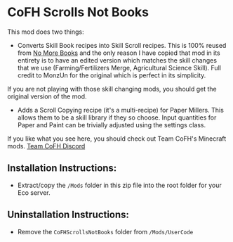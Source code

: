 # CoFH Scrolls Not Books

This mod does two things:

- Converts Skill Book recipes into Skill Scroll recipes. This is 100% reused from [No More Books](https://mod.io/g/eco/m/no-more-books) and the only reason I have copied that mod in its entirety is to have an edited version which matches the skill changes that we use (Farming/Fertilizers Merge, Agricultural Science Skill). Full credit to MonzUn for the original which is perfect in its simplicity.

If you are not playing with those skill changing mods, you should get the original version of the mod.

- Adds a Scroll Copying recipe (it's a multi-recipe) for Paper Millers. This allows them to be a skill library if they so choose. Input quantities for Paper and Paint can be trivially adjusted using the settings class.

If you like what you see here, you should check out Team CoFH's Minecraft mods.
[Team CoFH Discord](https://discord.gg/uRKrnbH)

## Installation Instructions:

- Extract/copy the `/Mods` folder in this zip file into the root folder for your Eco server.

## Uninstallation Instructions:

- Remove the `CoFHScrollsNotBooks` folder from `/Mods/UserCode`
